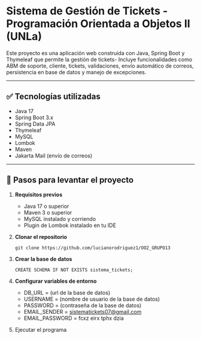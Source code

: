 # Sistema de Gestión de Tickets - Programación Orientada a Objetos II (UNLa)

Este proyecto es una aplicación web construida con Java, Spring Boot y Thymeleaf que permite la gestión de tickets-  Incluye funcionalidades como ABM de soporte, cliente, tickets, validaciones, envío automático de correos, persistencia en base de datos y manejo de excepciones.

---

## ✅ Tecnologías utilizadas

- Java 17
- Spring Boot 3.x
- Spring Data JPA
- Thymeleaf
- MySQL
- Lombok
- Maven
- Jakarta Mail (envío de correos)

---

## 🚀 Pasos para levantar el proyecto

1. **Requisitos previos**
   - Java 17 o superior
   - Maven 3 o superior
   - MySQL instalado y corriendo
   - Plugin de Lombok instalado en tu IDE

2. **Clonar el repositorio**
   ```
   git clone https://github.com/lucianorodriguez1/OO2_GRUPO13
   ```
   
4. **Crear la base de datos**
   ```
   CREATE SCHEMA IF NOT EXISTS sistema_tickets;
   ```
   
5. **Configurar variables de entorno**
   - DB_URL = (url de la base de datos)
   - USERNAME = (nombre de usuario de la base de datos)
   - PASSWORD = (contraseña de la base de datos)
   - EMAIL_SENDER = sistematickets07@gmail.com
   - EMAIL_PASSWORD = fcxz eirx tphx dzia
  
 6. Ejecutar el programa 

   
   
   
